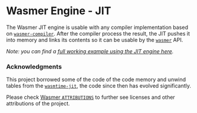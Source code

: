 # Wasmer Engine - JIT

The Wasmer JIT engine is usable with any compiler implementation based
on [`wasmer-compiler`]. After the compiler process the result, the JIT
pushes it into memory and links its contents so it can be usable by
the [`wasmer`] API.

*Note: you can find a [full working example using the JIT engine
here][example].*

### Acknowledgments

This project borrowed some of the code of the code memory and unwind
tables from the [`wasmtime-jit`], the code since then has evolved
significantly.

Please check [Wasmer `ATTRIBUTIONS`] to further see licenses and other
attributions of the project.


[`wasmer-compiler`]: https://github.com/wasmerio/wasmer-reborn/tree/master/lib/compiler
[`wasmer`]: https://github.com/wasmerio/wasmer-reborn/tree/master/lib/api
[example]: https://github.com/wasmerio/wasmer-reborn/blob/master/examples/engine_jit.rs
[`wasmtime-jit`]: https://crates.io/crates/wasmtime-jit
[Wasmer `ATTRIBUTIONS`]: https://github.com/wasmerio/wasmer/blob/master/ATTRIBUTIONS.md
